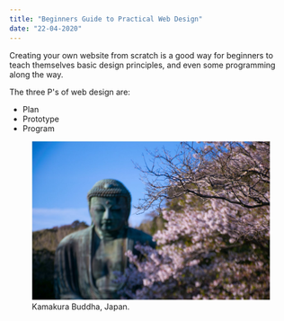 ```yaml
---
title: "Beginners Guide to Practical Web Design"
date: "22-04-2020"
---
```


Creating your own website from scratch is a good way for beginners to teach themselves basic design principles, and even some programming along the way. 

The three P's of web design are:
* Plan
* Prototype
* Program

<figure>
    <img
        src="https://raw.githubusercontent.com/masayaShinoda/photography/master/src/assets/images/fulls/01.jpg"
        alt="Kamakura Buddha"
    ></img>
    <figcaption>Kamakura Buddha, Japan.</figcaption>
</figure>
